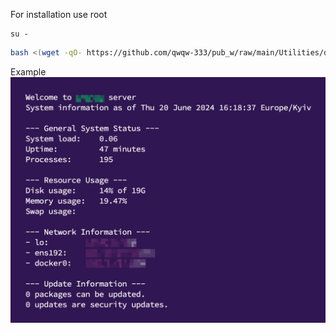 For installation use root
```
su -
```
```bash
bash <(wget -qO- https://github.com/qwqw-333/pub_w/raw/main/Utilities/debian/default_configuration/start.sh)
```
Example
![Example](./example.png)
